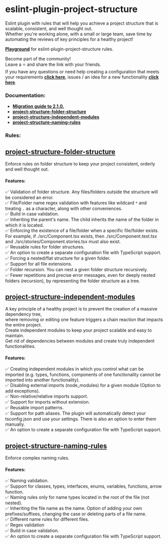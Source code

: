 # eslint-plugin-project-structure

Eslint plugin with rules that will help you achieve a project structure that is scalable, consistent, and well thought out.<br>
Whether you're working alone, with a small or large team, save time by automating the reviews of key principles for a healthy project!

[**Playground**](https://github.com/Igorkowalski94/eslint-plugin-project-structure-playground) for eslint-plugin-project-structure rules.

Become part of the community!<br>
Leave a ⭐ and share the link with your friends.<br>
If you have any questions or need help creating a configuration that meets your requirements **[click here](https://github.com/Igorkowalski94/eslint-plugin-project-structure/discussions)**, issues / an idea for a new functionality **[click here](https://github.com/Igorkowalski94/eslint-plugin-project-structure/issues/new/choose)**.

### Documentation:

- **[Migration guide to 2.1.0.](https://github.com/Igorkowalski94/eslint-plugin-project-structure/blob/main/documentation/migration-to-2.1.0.md)**
- **[project-structure-folder-structure](https://github.com/Igorkowalski94/eslint-plugin-project-structure/blob/main/documentation/project-structure-folder-structure.md)**
- **[project-structure-independent-modules](https://github.com/Igorkowalski94/eslint-plugin-project-structure/blob/main/documentation/project-structure-independent-modules.md)**
- **[project-structure-naming-rules](https://github.com/Igorkowalski94/eslint-plugin-project-structure/blob/main/documentation/project-structure-naming-rules.md)**

### Rules:

## **[project-structure-folder-structure](https://github.com/Igorkowalski94/eslint-plugin-project-structure/blob/main/documentation/project-structure-folder-structure.md)**

Enforce rules on folder structure to keep your project consistent, orderly and well thought out.

#### Features:

✅ Validation of folder structure. Any files/folders outside the structure will be considered an error.<br>
✅ File/Folder name regex validation with features like wildcard `*` and treating `.` as a character, along with other conveniences.<br>
✅ Build in case validation.<br>
✅ Inheriting the parent's name. The child inherits the name of the folder in which it is located.<br>
✅ Enforcing the existence of a file/folder when a specific file/folder exists. For example, if ./src/Component.tsx exists, then ./src/Component.test.tsx and ./src/stories/Component.stories.tsx must also exist.<br>
✅ Reusable rules for folder structures.<br>
✅ An option to create a separate configuration file with TypeScript support.<br>
✅ Forcing a nested/flat structure for a given folder.<br>
✅ Support for all file extensions.<br>
✅ Folder recursion. You can nest a given folder structure recursively.<br>
✅ Fewer repetitions and precise error messages, even for deeply nested folders (recursion), by representing the folder structure as a tree.<br>

## **[project-structure-independent-modules](https://github.com/Igorkowalski94/eslint-plugin-project-structure/blob/main/documentation/project-structure-independent-modules.md)**

A key principle of a healthy project is to prevent the creation of a massive dependency tree,<br>
where removing or editing one feature triggers a chain reaction that impacts the entire project.<br>
Create independent modules to keep your project scalable and easy to maintain.<br>
Get rid of dependencies between modules and create truly independent functionalities.<br>

#### Features:

✅ Creating independent modules in which you control what can be imported (e.g. types, functions, components of one functionality cannot be imported into another functionality).<br>
✅ Disabling external imports (node_modules) for a given module (Option to add exceptions). <br>
✅ Non-relative/relative imports support. <br>
✅ Support for imports without extension. <br>
✅ Reusable import patterns. <br>
✅ Support for path aliases. The plugin will automatically detect your tsconfig.json and use your settings. There is also an option to enter them manually.<br>
✅ An option to create a separate configuration file with TypeScript support.<br>

## **[project-structure-naming-rules](https://github.com/Igorkowalski94/eslint-plugin-project-structure/blob/main/documentation/project-structure-naming-rules.md)**

Enforce complex naming rules.

#### Features:

✅ Naming validation. <br>
✅ Support for classes, types, interfaces, enums, variables, functions, arrow function.<br>
✅ Naming rules only for name types located in the root of the file (not nested).<br>
✅ Inheriting the file name as the name. Option of adding your own prefixes/suffixes, changing the case or deleting parts of a file name.<br>
✅ Different name rules for different files.<br>
✅ Regex validation<br>
✅ Build in case validation.<br>
✅ An option to create a separate configuration file with TypeScript support.<br>
